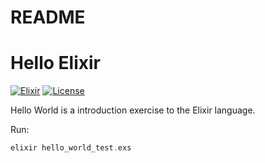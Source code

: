 # README

# Hello Elixir

[![Elixir](https://img.shields.io/badge/made_in-elixir-9900cc.svg?style=flat-square)](http://elixir-lang.org) 
[![License](https://img.shields.io/badge/license-MIT-blue.svg?style=flat-square)](https://raw.githubusercontent.com/mangasf/elixir-hello-world/master/LICENSE.md)

Hello World is a introduction exercise to the Elixir language.

Run:

```elixir
elixir hello_world_test.exs
```
